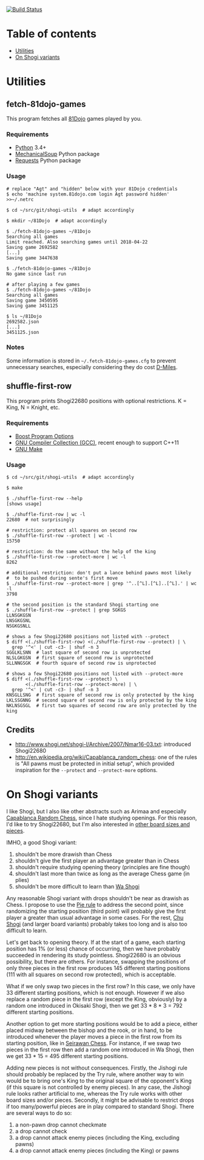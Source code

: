 [![Build Status](https://travis-ci.org/agt-the-walker/shogi-utils.svg?branch=master)](https://travis-ci.org/agt-the-walker/shogi-utils)


# Table of contents

* [Utilities](#utilities)
* [On Shogi variants](#on-shogi-variants)


# Utilities


## fetch-81dojo-games

This program fetches all [81Dojo](https://81dojo.com/) games played by you.


### Requirements

* [Python](https://www.python.org/) 3.4+
* [MechanicalSoup](https://pypi.org/project/MechanicalSoup/) Python package
* [Requests](https://pypi.org/project/requests/) Python package


### Usage

    # replace "Agt" and "hidden" below with your 81Dojo credentials
    $ echo 'machine system.81dojo.com login Agt password hidden' >>~/.netrc

    $ cd ~/src/git/shogi-utils  # adapt accordingly

    $ mkdir ~/81Dojo  # adapt accordingly

    $ ./fetch-81dojo-games ~/81Dojo
    Searching all games
    Limit reached. Also searching games until 2018-04-22
    Saving game 2692582
    [...]
    Saving game 3447638

    $ ./fetch-81dojo-games ~/81Dojo
    No game since last run

    # after playing a few games
    $ ./fetch-81dojo-games ~/81Dojo
    Searching all games
    Saving game 3450595
    Saving game 3451125

    $ ls ~/81Dojo
    2692582.json
    [...]
    3451125.json


### Notes

Some information is stored in `~/.fetch-81dojo-games.cfg` to prevent
unnecessary searches, especially considering they do cost
[D-Miles](https://81dojo.com/documents/81Dojo_Mileage).


## shuffle-first-row

This program prints Shogi22680 positions with optional restrictions. K = King,
N = Knight, etc.


### Requirements

* [Boost Program Options](http://www.boost.org/doc/libs/1_57_0/doc/html/program_options.html)
* [GNU Compiler Collection (GCC)](http://www.gnu.org/software/gcc/), recent 
  enough to support C++11
* [GNU Make](http://www.gnu.org/software/make/)


### Usage

    $ cd ~/src/git/shogi-utils  # adapt accordingly

    $ make

    $ ./shuffle-first-row --help
    [shows usage]

    $ ./shuffle-first-row | wc -l
    22680  # not surprisingly

    # restriction: protect all squares on second row
    $ ./shuffle-first-row --protect | wc -l
    15750

    # restriction: do the same without the help of the king
    $ ./shuffle-first-row --protect-more | wc -l
    8262

    # additional restriction: don't put a lance behind pawns most likely
    #  to be pushed during sente's first move
    $ ./shuffle-first-row --protect-more | grep '^..[^L].[^L]..[^L].' | wc -l
    3798

    # the second position is the standard Shogi starting one
    $ ./shuffle-first-row --protect | grep SGKGS
    LLNSGKGSN
    LNSGKGSNL
    NSGKGSNLL

    # shows a few Shogi22680 positions not listed with --protect
    $ diff <(./shuffle-first-row) <(./shuffle-first-row --protect) | \
      grep '^<' | cut -c3- | shuf -n 3
    SGGLKLSNN  # last square of second row is unprotected
    NLSLGKGSN  # first square of second row is unprotected
    SLLNNGSGK  # fourth square of second row is unprotected

    # shows a few Shogi22680 positions not listed with --protect-more
    $ diff <(./shuffle-first-row --protect) \
           <(./shuffle-first-row --protect-more) | \
      grep '^<' | cut -c3- | shuf -n 3
    KNSGLLSNG  # first square of second row is only protected by the king
    LKLSSGNNG  # second square of second row is only protected by the king
    NKLNSGSGL  # first two squares of second row are only protected by the king


## Credits

* http://www.shogi.net/shogi-l/Archive/2007/Nmar16-03.txt: introduced
  Shogi22680
* http://en.wikipedia.org/wiki/Capablanca_random_chess: one of the rules is
  "All pawns must be protected in initial setup", which provided inspiration
  for the `--protect` and `--protect-more` options.


# On Shogi variants

I like Shogi, but I also like other abstracts such as Arimaa and especially
[Capablanca Random Chess](http://brainking.com/en/GameRules?tp=75), since I
hate studying openings. For this reason, I'd like to try Shogi22680, but I'm
also interested in [other board sizes and pieces](cheatsheet.md).

IMHO, a good Shogi variant:

1. shouldn't be more drawish than Chess
2. shouldn't give the first player an advantage greater than in Chess
3. shouldn't require studying opening theory (principles are fine though)
4. shouldn't last more than twice as long as the average Chess game (in plies)
5. shouldn't be more difficult to learn than
   [Wa Shogi](https://en.wikipedia.org/wiki/Wa_shogi)

Any reasonable Shogi variant with drops shouldn't be near as drawish as Chess.
I propose to use the [Pie rule](https://en.wikipedia.org/wiki/Pie_rule) to
address the second point, since randomizing the starting position (third point)
will probably give the first player a greater than usual advantage in some
cases. For the rest, [Chu Shogi](https://en.wikipedia.org/wiki/Chu_shogi) (and
larger board variants) probably takes too long and is also too difficult to
learn.

Let's get back to opening theory. If at the start of a game, each starting
position has 1% (or less) chance of occurring, then we have probably succeeded
in rendering its study pointless. Shogi22680 is an obvious possibility, but
there are others. For instance, swapping the positions of only three pieces in
the first row produces 145 different starting positions (111 with all squares
on second row protected), which is acceptable.

What if we only swap two pieces in the first row? In this case, we only have 33
different starting positions, which is not enough. However if we also replace a
random piece in the first row (except the King, obviously) by a random
one introduced in Okisaki Shogi, then we get 33 * 8 * 3 = 792 different
starting positions.

Another option to get more starting positions would be to add a piece, either
placed midway between the bishop and the rook, or in hand, to be introduced
whenever the player moves a piece in the first row from its starting position,
like in [Seirawan Chess](https://en.wikipedia.org/wiki/Seirawan_chess). For
instance, if we swap two pieces in the first row then add a random one
introduced in Wa Shogi, then we get 33 * 15 = 495 different starting positions.

Adding new pieces is not without consequences. Firstly, the Jishogi rule should
probably be replaced by the Try rule, where another way to win would be to
bring one's King to the original square of the opponent's King (if this square
is not controlled by enemy pieces). In any case, the Jishogi rule looks rather
artificial to me, whereas the Try rule works with other board sizes and/or
pieces. Secondly, it might be advisable to restrict drops if too many/powerful
pieces are in play compared to standard Shogi. There are several ways to do so:

1. a non-pawn drop cannot checkmate
2. a drop cannot check
3. a drop cannot attack enemy pieces (including the King, excluding pawns)
4. a drop cannot attack enemy pieces (including the King) or pawns
